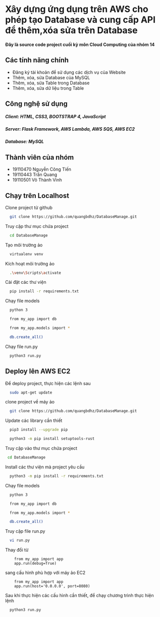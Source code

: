 # Xây dựng ứng dụng trên AWS cho phép tạo Database và cung cấp API để thêm,xóa sửa trên Database 

#### Đây là source code project cuối kỳ môn Cloud Computing của nhóm 14

## Các tính năng chính

- Đăng ký tài khoản để sử dụng các dịch vụ của Website
- Thêm, xóa, sửa Database của MySQL
- Thêm, xóa, sửa Table trong Database
- Thêm, xóa, sửa dữ liệu trong Table

## Công nghệ sử dụng

##### Client: HTML, CSS3, BOOTSTRAP 4, JavaScript

##### Server: Flask Framework, AWS Lambda, AWS SQS, AWS EC2

##### Database: MySQL

## Thành viên của nhóm

- 19110470	Nguyễn Công Tiến
- 19110443    Trần Quang
- 19110501    Võ Thành Vinh

## Chạy trên Localhost

Clone project từ github

```bash
  git clone https://github.com/quangbdhz/DatabaseManage.git
```

Truy cập thư mục chứa project

```bash
  cd DatabaseManage
```

Tạo môi trường ảo

```bash
  virtualenv venv
```

Kích hoạt môi trường ảo

```bash
  .\venv\Scripts\activate
```

Cài đặt các thư viện 

```bash
  pip install -r requirements.txt
```

Chạy file models

```bash
  python 3
```

```bash
  from my_app import db
```

```bash
  from my_app.models import *
```

```bash
  db.create_all()
```

Chạy file run.py

```bash
  python3 run.py
```

## Deploy lên AWS EC2

Để deploy project, thực hiện các lệnh sau

```bash
  sudo apt-get update
```

clone project về máy ảo

```bash
  git clone https://github.com/quangbdhz/DatabaseManage.git
```

Update các library cần thiết

```bash
  pip3 install --upgrade pip
```

```bash
  python3 -m pip install setuptools-rust
```

Truy cập vào thư mục chứa project

```bash
 cd DatabaseManage
```

Install các thư viện mà project yêu cầu

```bash
  python3 -m pip install -r requirements.txt
```

Chạy file models

```bash
  python 3
```

```bash
  from my_app import db
```

```bash
  from my_app.models import *
```

```bash
  db.create_all()
```

Truy cập file run.py

```bash
  vi run.py
```

Thay đổi từ 

```python3
    from my_app import app
    app.run(debug=True)
```

sang cấu hình phù hợp với máy ảo EC2

```python3
    from my_app import app
    app.run(host='0.0.0.0', port=8080)
```

Sau khi thực hiện các cấu hình cần thiết, để chạy chương trình thực hiện lệnh

```bash
  python3 run.py
```

